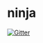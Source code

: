 # ninja

[![Gitter](https://badges.gitter.im/cilerler/ninja.svg)](https://gitter.im/cilerler/ninja?utm_source=badge&utm_medium=badge&utm_campaign=pr-badge&utm_content=badge)